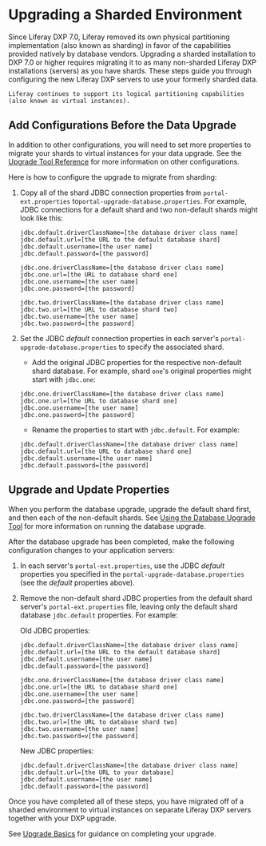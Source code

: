 # Upgrading a Sharded Environment

Since Liferay DXP 7.0, Liferay removed its own physical partitioning implementation (also known as sharding) in favor of the capabilities provided natively by database vendors. Upgrading a sharded installation to DXP 7.0 or higher requires migrating it to as many non-sharded Liferay DXP installations (servers) as you have shards. These steps guide you through configuring the new Liferay DXP servers to use your formerly sharded data.

```{note}
Liferay continues to support its logical partitioning capabilities (also known as virtual instances).
```

## Add Configurations Before the Data Upgrade

In addition to other configurations, you will need to set more properties to migrate your shards to virtual instances for your data upgrade. See the [Upgrade Tool Reference](../reference/database-upgrade-tool-reference.md) for more information on other configurations.

Here is how to configure the upgrade to migrate from sharding:

1. Copy all of the shard JDBC connection properties from `portal-ext.properties` to`portal-upgrade-database.properties`. For example, JDBC connections for a default shard and two non-default shards might look like this:

    ```properties
    jdbc.default.driverClassName=[the database driver class name]
    jdbc.default.url=[the URL to the default database shard]
    jdbc.default.username=[the user name]
    jdbc.default.password=[the password]

    jdbc.one.driverClassName=[the database driver class name]
    jdbc.one.url=[the URL to database shard one]
    jdbc.one.username=[the user name]
    jdbc.one.password=[the password]

    jdbc.two.driverClassName=[the database driver class name]
    jdbc.two.url=[the URL to database shard two]
    jdbc.two.username=[the user name]
    jdbc.two.password=[the password]
    ```

1. Set the JDBC _default_ connection properties in each server's `portal-upgrade-database.properties` to specify the associated shard.

    * Add the original JDBC properties for the respective non-default shard database. For example, shard `one`'s original properties might start with `jdbc.one`:

    ```properties
    jdbc.one.driverClassName=[the database driver class name]
    jdbc.one.url=[the URL to database shard one]
    jdbc.one.username=[the user name]
    jdbc.one.password=[the password]
    ```

    * Rename the properties to start with `jdbc.default`. For example:

    ```properties
    jdbc.default.driverClassName=[the database driver class name]
    jdbc.default.url=[the URL to database shard one]
    jdbc.default.username=[the user name]
    jdbc.default.password=[the password]
    ```

## Upgrade and Update Properties

When you perform the database upgrade, upgrade the default shard first, and then each of the non-default shards. See [Using the Database Upgrade Tool](../upgrade-basics/using-the-database-upgrade-tool.md) for more information on running the database upgrade.

After the database upgrade has been completed, make the following configuration changes to your application servers:

1. In each server's `portal-ext.properties`, use the JDBC _default_ properties you specified in the `portal-upgrade-database.properties` (see the _default_ properties above).

1. Remove the non-default shard JDBC properties from the default shard server's `portal-ext.properties` file, leaving only the default shard database `jdbc.default` properties. For example:

    Old JDBC properties:

    ```properties
    jdbc.default.driverClassName=[the database driver class name]
    jdbc.default.url=[the URL to the default database shard]
    jdbc.default.username=[the user name]
    jdbc.default.password=[the password]

    jdbc.one.driverClassName=[the database driver class name]
    jdbc.one.url=[the URL to database shard one]
    jdbc.one.username=[the user name]
    jdbc.one.password=[the password]

    jdbc.two.driverClassName=[the database driver class name]
    jdbc.two.url=[the URL to database shard two]
    jdbc.two.username=[the user name]
    jdbc.two.password=v[the password]
    ```

    New JDBC properties:

    ```properties
    jdbc.default.driverClassName=[the database driver class name]
    jdbc.default.url=[the URL to your database]
    jdbc.default.username=[the user name]
    jdbc.default.password=[the password]
    ```

Once you have completed all of these steps, you have migrated off of a sharded environment to virtual instances on separate Liferay DXP servers together with your DXP upgrade.

See [Upgrade Basics](../upgrade-basics.md) for guidance on completing your upgrade.